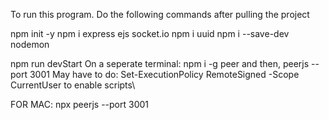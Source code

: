 To run this program. Do the following commands after pulling the project

npm init -y npm i express ejs socket.io npm i uuid npm i --save-dev nodemon

npm run devStart On a seperate terminal: npm i -g peer and then, peerjs --port 3001
May have to do: Set-ExecutionPolicy RemoteSigned -Scope CurrentUser to enable scripts\

FOR MAC: npx peerjs --port 3001

